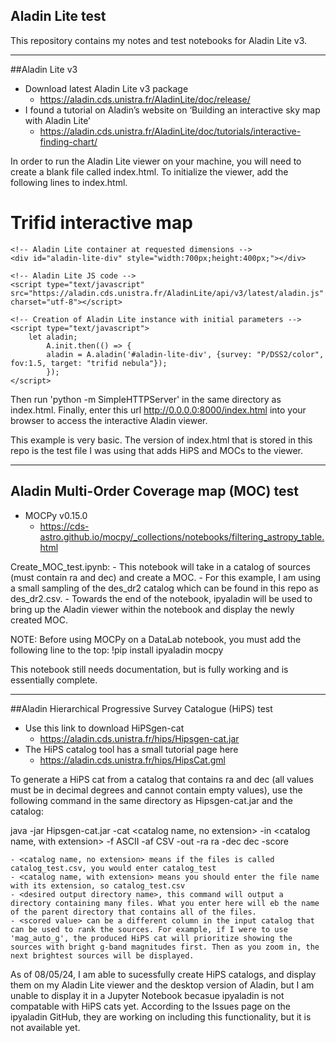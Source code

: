 ## Aladin Lite test
This repository contains my notes and test notebooks for Aladin Lite v3. 

----

##Aladin Lite v3
- Download latest Aladin Lite v3 package
  - https://aladin.cds.unistra.fr/AladinLite/doc/release/
- I found a tutorial on Aladin’s website on ‘Building an interactive sky map with Aladin Lite’
  - https://aladin.cds.unistra.fr/AladinLite/doc/tutorials/interactive-finding-chart/

In order to run the Aladin Lite viewer on your machine, you will need to create a blank file called index.html. To initialize the viewer, add the following lines to index.html.

<!DOCTYPE>
<html>
  <body>
    <h1>Trifid interactive map</h1>
	<!-- our code needs jQuery library -->
	<script type="text/javascript" src="http://code.jquery.com/jquery-1.9.1.min.js" charset="utf-8"></script>

	<!-- Aladin Lite container at requested dimensions -->
	<div id="aladin-lite-div" style="width:700px;height:400px;"></div>

	<!-- Aladin Lite JS code -->
	<script type="text/javascript" src="https://aladin.cds.unistra.fr/AladinLite/api/v3/latest/aladin.js" charset="utf-8"></script>

	<!-- Creation of Aladin Lite instance with initial parameters -->
	<script type="text/javascript">
	    let aladin;
            A.init.then(() => {
	        aladin = A.aladin('#aladin-lite-div', {survey: "P/DSS2/color", fov:1.5, target: "trifid nebula"});
            });
	</script>
  </body>
</html>

Then run 'python -m SimpleHTTPServer' in the same directory as index.html. Finally, enter this url http://0.0.0.0:8000/index.html into your browser to access the interactive Aladin viewer.

This example is very basic. The version of index.html that is stored in this repo is the test file I was using that adds HiPS and MOCs to the viewer. 

----

## Aladin Multi-Order Coverage map (MOC) test
- MOCPy v0.15.0
  - https://cds-astro.github.io/mocpy/_collections/notebooks/filtering_astropy_table.html

Create_MOC_test.ipynb:
    - This notebook will take in a catalog of sources (must contain ra and dec) and create a MOC.
    - For this example, I am using a small sampling of the des_dr2 catalog which can be found in this repo as des_dr2.csv.
    - Towards the end of the notebook, ipyaladin will be used to bring up the Aladin viewer within the notebook and display the newly created MOC. 

NOTE: Before using MOCPy on a DataLab notebook, you must add the following line to the top:
    !pip install ipyaladin mocpy

This notebook still needs documentation, but is fully working and is essentially complete. 

----

##Aladin Hierarchical Progressive Survey Catalogue (HiPS) test
- Use this link to download HiPSgen-cat
  - https://aladin.cds.unistra.fr/hips/Hipsgen-cat.jar
- The HiPS catalog tool has a small tutorial page here
  - https://aladin.cds.unistra.fr/hips/HipsCat.gml

To generate a HiPS cat from a catalog that contains ra and dec (all values must be in decimal degrees and cannot contain empty values), use the following command in the same directory as Hipsgen-cat.jar and the catalog:

java -jar Hipsgen-cat.jar -cat <catalog name, no extension> -in <catalog name, with extension> -f ASCII -af CSV -out <desired output directory name> -ra ra -dec dec -score <scored value>

    - <catalog name, no extension> means if the files is called catalog_test.csv, you would enter catalog_test
    - <catalog name, with extension> means you should enter the file name with its extension, so catalog_test.csv
    - <desired output directory name>, this command will output a directory containing many files. What you enter here will eb the name of the parent directory that contains all of the files.
    - <scored value> can be a different column in the input catalog that can be used to rank the sources. For example, if I were to use 'mag_auto_g', the produced HiPS cat will prioritize showing the sources with bright g-band magnitudes first. Then as you zoom in, the next brightest sources will be displayed.

As of 08/05/24, I am able to sucessfully create HiPS catalogs, and display them on my Aladin Lite viewer and the desktop version of Aladin, but I am unable to display it in a Jupyter Notebook becasue ipyaladin is not compatable with HiPS cats yet. According to the Issues page on the ipyaladin GitHub, they are working on including this functionality, but it is not available yet.

